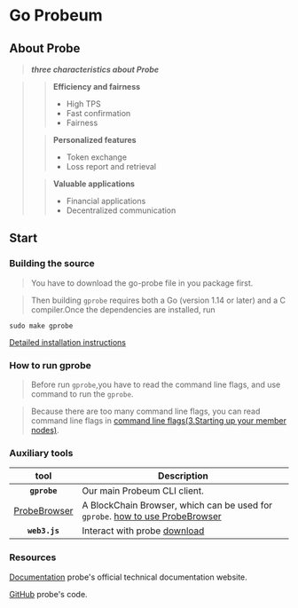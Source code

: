 # Go Probeum
## About Probe

> ***three characteristics about Probe***

>> **Efficiency and fairness**
>> + High TPS
>> + Fast confirmation
>> + Fairness
>
>> **Personalized features**
>> + Token exchange
>> + Loss report and retrieval
>
>> **Valuable applications**
>> + Financial applications
>> + Decentralized communication

## Start

### Building the source

>You have to download the go-probe file in you package first.

>Then building `gprobe` requires both a Go (version 1.14 or later) and a C compiler.Once the dependencies are installed, run

```shell
sudo make gprobe
```
<!--
 > or, to build the full suite of utilities:

```shell
make all
``` 
-->

[Detailed installation instructions](https://doc.probechain.org/deploy.html#private_chain_build)

### How to run gprobe

> Before run `gprobe`,you have to read the command line flags, and use command to run the `gprobe`.

> Because there are too many command line flags, you can read command line flags in [command line flags(3.Starting up your member nodes)](https://doc.probechain.org/deploy.html).


### Auxiliary tools

|   tool    | Description                                                                                                                                                                                                                                                                                                                                                                                                                                                                                                                                          |
| :-----------: | ---------------------------------------------------------------------------------------------------------------------------------------------------------------------------------------------------------------------------------------------------------------------------------------------------------------------------------------------------------------------------------------------------------------------------------------------------------------------------------------------------------------------------------------------------- |
|  **`gprobe`**   | Our main Probeum CLI client.    |
|   [ProbeBrowser](https://scan.probechain.org/home)    | A BlockChain Browser, which can be used  for `gprobe`. [how to use ProbeBrowser](https://scan.probechain.org/help.html) |
|  **`web3.js`**   |  Interact with probe  [download](https://doc.probechain.org/file/web3.zip)   |

### Resources
[Documentation](https://doc.probechain.org/)  probe's official technical documentation website.

[GitHub](https://github.com/ProbeChain/go-probe) probe's code.